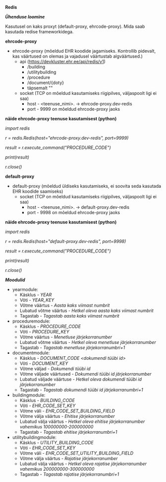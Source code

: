 **Redis**

***Ühenduse loomine***

Kasutusel on kaks proxyt (default-proxy, ehrcode-proxy). Mida saab kasutada redise frameworkidega.

**ehrcode-proxy**
* ehrcode-proxy (mõeldud EHR koodide jagamiseks. Kontrollib pidevalt, kas väärtused on olemas ja vajadusel väärtustab algväärtused.)
    * api (https://devkluster.ehr.ee/api/redis/v1)
        * /building
        * /utilitybuilding
        * /procedure
        * /document/{doty}
        * täpsemalt ""
    * socket (TCP on mõeldud kasutamiseks riigipilves, väljaspoolt ligi ei saa)
        *  host - <teenuse_nimi>.<namespace> -> ehrcode-proxy.dev-redis
        *  port - 9999 on mõeldud ehrcode-proxy jaoks
    
**näide ehrcode-proxy teenuse kasutamisest (python)**

*import redis*

*r = redis.Redis(host="ehrcode-proxy.dev-redis", port=9999)*

*result = r.execute_command("PROCEDURE_CODE")*

*print(result)*

*r.close()*

**default-proxy**
* default-proxy (mõeldud üldiseks kasutamiseks, ei soovita seda kasutada EHR koodide saamiseks)
    * socket (TCP on mõeldud kasutamiseks riigipilves, väljaspoolt ligi ei saa)
        *  host - <teenuse_nimi>.<namespace> -> default-proxy.dev-redis
        *  port - 9998 on mõeldud ehrcode-proxy jaoks
    
**näide ehrcode-proxy teenuse kasutamisest (python)**

*import redis*

*r = redis.Redis(host="default-proxy.dev-redis", port=9998)*

*result = r.execute_command("PROCEDURE_CODE")*

*print(result)*

*r.close()*

***Moodulid***
* yearmodule:
    * Käsklus - *YEAR*
    * Võti - *YEAR_KEY*
    * Võtme väärtus - *Aasta kaks viimast numbrit*
    * Lubatud võtme väärtus - *Hetkel oleva aasta kaks viimast numbrit*
    * Tagastab - *Tagastab aasta kaks viimast numbrit*
* proceduremodule:
    * Käsklus - *PROCEDURE_CODE*
    * Võti - *PROCEDURE_KEY*
    * Võtme väärtus - *Menetluse järjekorranumber*
    * Lubatud võtme väärtus - *Hetkel oleva menetluse järjekorranumber*
    * Tagastab - *Tagastab menetluse järjekorranumbri+1*
* documentmodule:
    * Käsklus - *DOCUMENT_CODE <dokumendi tüübi id>*
    * Võti - *DOCUMENT_KEY*
    * Võtme väljad - *Dokumendi tüübi id*
    * Võtme väljade väärtused - *Dokumendi tüübi id järjekorranumber*
    * Lubatud väljade väärtuse - *Hetkel oleva dokumendi tüübi id järjekorranumber*
    * Tagastab - *Tagastab dokumendi tüübi id järjekorranumbri+1*
* buildingmodule:
    * Käsklus - *BUILDING_CODE*
    * Võti - *EHR_CODE_SET_KEY*
    * Võtme väli - *EHR_CODE_SET_BUILDING_FIELD*
    * Võtme välja väärtus - *Ehitise järjekorranumber*
    * Lubatud välja väärtus - *Hetkel oleva ehitise järjekorranumber vahemikus 100000000-200000000*
    * Tagastab - *Tagastab ehitise järjekorranumbri+1*
* utilitybuildingmodule:
    * Käsklus - *UTILITY_BUILDING_CODE*
    * Võti - *EHR_CODE_SET_KEY*
    * Võtme väli - *EHR_CODE_SET_UTILITY_BUILDING_FIELD*
    * Võtme välja väärtus - *Rajatise järjekorranumber*
    * Lubatud välja väärtus - *Hetkel oleva rajatise järjekorranumber vahemikus 200000000-300000000*
    * Tagastab - *Tagastab rajatise järjekorranumbri+1*